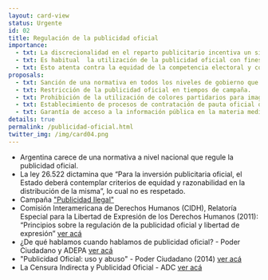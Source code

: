 ```yaml
---
layout: card-view 
status: Urgente
id: 02
title: Regulación de la publicidad oficial
importance:
  - txt: La discrecionalidad en el reparto publicitario incentiva un sistema de premios/castigos mediante el cual un gobierno puede beneficiar a medios afines y penalizar a los que considera opositores. Esto constituye una amenaza a la libertad de expresión.
  - txt: Es habitual  la utilización de la publicidad oficial con fines electoralistas, con el fin de  promover el voto o favorecer la imagen de ciertos funcionarios en detrimento de otros. 
  - txt: Esto atenta contra la equidad de la competencia electoral y constituye un claro uso ilegal de los recursos públicos.
proposals:
  - txt: Sanción de una normativa en todos los niveles de gobierno que limite la asignación discrecional de los recursos.
  - txt: Restricción de la publicidad oficial en tiempos de campaña.
  - txt: Prohibición de la utilización de colores partidarios para imagen institucional, así como también la imagen y nombre del funcionario.
  - txt: Establecimiento de procesos de contratación de pauta oficial que sean abiertos, transparentes y no discrecionales. 
  - txt: Garantía de acceso a la información pública en la materia mediante la publicación de informes de rendición de cuentas de forma periódica.
details: true
permalink: /publicidad-oficial.html
twitter_img: /img/card04.png
---
```

* Argentina carece de una normativa a nivel nacional que regule la publicidad oficial.
* La ley 26.522 dictamina que “Para la inversión publicitaria oficial, el Estado deberá contemplar criterios de equidad y razonabilidad en la distribución de la misma”, lo cual no es respetado.
* Campaña ["Publicidad Ilegal"](http://www.agendadeprobidad.gob.cl/?ver=2288)
*  Comisión Interamericana de Derechos Humanos (CIDH), Relatoría Especial para la Libertad de Expresión de los Derechos Humanos (2011): “Principios sobre la regulación de la publicidad oficial y libertad de expresión” [ver acá](https://www.oas.org/es/cidh/expresion/docs/publicaciones/PUBLICIDAD%20OFICIAL%202012%20O5%2007.pdf)
* ¿De qué hablamos cuando hablamos de publicidad oficial? - Poder Ciudadano y ADEPA [ver acá](http://poderciudadano.org/sitio/wp-content/uploads/2015/07/De-que-hablamos-cuando-hablamos-de-publicidad-oficial-art.-del-libro-Tiempos-Turbulentos.pdf)
* "Publicidad Oficial: uso y abuso" - Poder Ciudadano (2014) [ver acá](http://www.poderciudadano.org/libros/PublicidadOficial2014_PoderCiudadano.pdf)
* La Censura Indirecta y Publicidad Oficial - ADC [ver acá](http://www.censuraindirecta.org.ar/)
